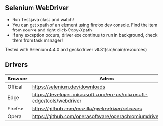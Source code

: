 
## Selenium WebDriver

- Run Test.java class and watch!
- You can get xpath of an element using firefox dev console. Find the item from source and right click-Copy-Xpath
- If any exception occurs, driver exe continue to run in background, check them from task manager!

Tested with Selenium 4.4.0 and geckodriver v0.31(src/main/resources)

## Drivers

|Browser|Adres|
|---|---|
|Offical|https://selenium.dev/downloads|
|Edge|https://developer.microsoft.com/en-us/microsoft-edge/tools/webdriver|
|Firefox|https://github.com/mozilla/geckodriver/releases|
|Opera|https://github.com/operasoftware/operachromiumdriver/releases|
